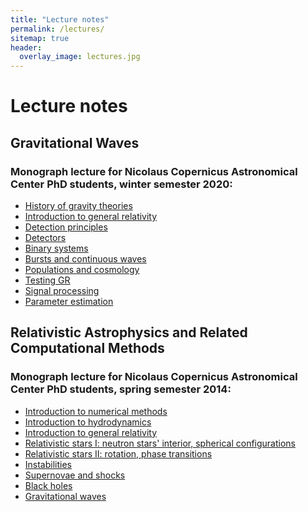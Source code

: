 ```yaml
---
title: "Lecture notes" 
permalink: /lectures/
sitemap: true
header: 
  overlay_image: lectures.jpg
---
```

 
# Lecture notes

## Gravitational Waves 

### Monograph lecture for Nicolaus Copernicus Astronomical Center PhD students, winter semester 2020:  

* <a href="https://users.camk.edu.pl/bejger/gw-lecture2020/1_history.pdf">History of gravity theories</a> 
* <a href="https://users.camk.edu.pl/bejger/gw-lecture2020/2_gr.pdf">Introduction to general relativity</a> 
* <a href="https://users.camk.edu.pl/bejger/gw-lecture2020/3_detection-principles.pdf">Detection principles</a> 
* <a href="https://users.camk.edu.pl/bejger/gw-lecture2020/4_detectors.pdf">Detectors</a> 
* <a href="https://users.camk.edu.pl/bejger/gw-lecture2020/56_binary_system.pdf">Binary systems</a> 
* <a href="https://users.camk.edu.pl/bejger/gw-lecture2020/7_bursts_continuous.pdf">Bursts and continuous waves</a> 
* <a href="https://users.camk.edu.pl/bejger/gw-lecture2020/8_populations_cosmo.pdf">Populations and cosmology</a> 
* <a href="https://users.camk.edu.pl/bejger/gw-lecture2020/9_testing_gr.pdf">Testing GR</a> 
* <a href="https://users.camk.edu.pl/bejger/gw-lecture2020/10_gwda_signal_processing.pdf">Signal processing</a> 
* <a href="https://users.camk.edu.pl/bejger/gw-lecture2020/12_gwda_parameter_estimation.pdf">Parameter estimation</a> 

## Relativistic Astrophysics and Related Computational Methods

### Monograph lecture for Nicolaus Copernicus Astronomical Center PhD students, spring semester 2014:  
 
* <a href="http://users.camk.edu.pl/bejger/raarcm/intro-numerical.pdf">Introduction to numerical methods</a>
* <a href="http://users.camk.edu.pl/bejger/raarcm/intro-hydro.pdf">Introduction to hydrodynamics</a>
* <a href="http://users.camk.edu.pl/bejger/raarcm/intro-gr.pdf">Introduction to general relativity</a>
* <a href="http://users.camk.edu.pl/bejger/raarcm/relativstic-stars.pdf">Relativistic stars I: neutron stars' interior, spherical configurations</a>
* <a href="http://users.camk.edu.pl/bejger/raarcm/relativstic-stars-2.pdf">Relativistic stars II: rotation, phase transitions</a>
* <a href="http://users.camk.edu.pl/bejger/raarcm/instabilities.pdf">Instabilities</a>
* <a href="http://users.camk.edu.pl/bejger/raarcm/supernovae-shocks.pdf">Supernovae and shocks</a>
* <a href="http://users.camk.edu.pl/bejger/raarcm/black-holes.pdf">Black holes</a>
* <a href="http://users.camk.edu.pl/bejger/raarcm/gravitational-waves.pdf">Gravitational waves</a>

